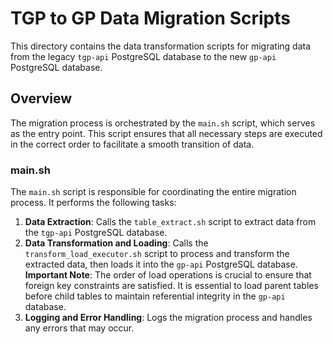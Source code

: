# TGP to GP Data Migration Scripts

This directory contains the data transformation scripts for migrating data from the legacy `tgp-api` PostgreSQL database to the new `gp-api` PostgreSQL database.

## Overview

The migration process is orchestrated by the `main.sh` script, which serves as the entry point. This script ensures that all necessary steps are executed in the correct order to facilitate a smooth transition of data.

### main.sh

The `main.sh` script is responsible for coordinating the entire migration process. It performs the following tasks:

1. **Data Extraction**: Calls the `table_extract.sh` script to extract data from the `tgp-api` PostgreSQL database.
2. **Data Transformation and Loading**: Calls the `transform_load_executor.sh` script to process and transform the extracted data, then loads it into the `gp-api` PostgreSQL database. **Important Note**: The order of load operations is crucial to ensure that foreign key constraints are satisfied. It is essential to load parent tables before child tables to maintain referential integrity in the `gp-api` database.
3. **Logging and Error Handling**: Logs the migration process and handles any errors that may occur.
